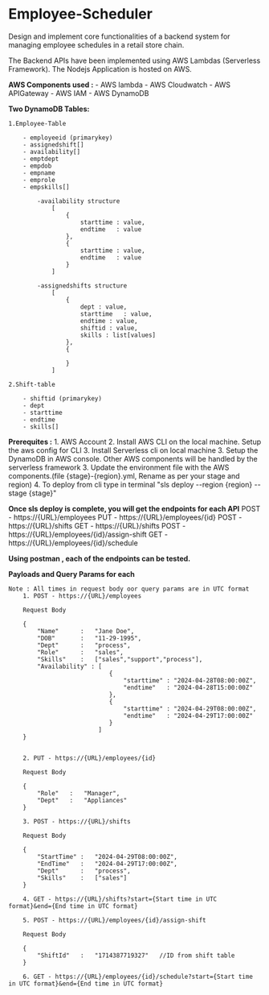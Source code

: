 # Employee-Scheduler
Design and implement core functionalities of a backend system for managing employee schedules in a retail store chain.

The Backend APIs have been implemented using AWS Lambdas (Serverless Framework). The Nodejs Application is hosted on AWS.

**AWS Components used :**
        - AWS lambda
        - AWS Cloudwatch
        - AWS APIGateway
        - AWS IAM 
        - AWS DynamoDB 

**Two DynamoDB Tables:**

    1.Employee-Table
        
        - employeeid (primarykey)
        - assignedshift[]
        - availability[]
        - emptdept
        - empdob
        - empname
        - emprole
        - empskills[]

            -availability structure   
                [ 
                    { 
                        starttime : value,
                        endtime   : value            
                    },
                    { 
                        starttime : value,
                        endtime   : value            
                    }
                ]

            -assignedshifts structure   
                [ 
                    { 
                        dept : value,
                        starttime   : value,
                        endtime : value,
                        shiftid : value,
                        skills : list[values]           
                    },
                    { 
                                 
                    }
                ]

    2.Shift-table

        - shiftid (primarykey)
        - dept
        - starttime
        - endtime
        - skills[]   



**Prerequites :** 
    1. AWS Account 
    2. Install AWS CLI on the local machine. Setup the aws config for CLI
    3. Install Serverless cli on local machine
    3. Setup the DynamoDB in AWS console. Other AWS components will be handled by the serverless framework
    3. Update the environment file with the AWS components.(file {stage}-{region}.yml, Rename as per your stage and region)
    4. To deploy from cli type in terminal "sls deploy --region {region} --stage {stage}"

 **Once sls deploy is complete, you will get the endpoints for each API**
    POST - https://{URL}/employees
    PUT - https://{URL}/employees/{id}
    POST - https://{URL}/shifts
    GET - https://{URL}/shifts
    POST - https://{URL}/employees/{id}/assign-shift
    GET - https://{URL}/employees/{id}/schedule

 **Using postman , each of the endpoints can be tested.**
    
 **Payloads and Query Params for each**

    Note : All times in request body oor query params are in UTC format
        1. POST - https://{URL}/employees

        Request Body

        {
            "Name"      :   "Jane Doe",
            "DOB"       :   "11-29-1995",
            "Dept"      :   "process",
            "Role"      :   "sales",
            "Skills"    :   ["sales","support","process"],
            "Availability" : [
                                {
                                    "starttime" : "2024-04-28T08:00:00Z",
                                    "endtime"   : "2024-04-28T15:00:00Z"                      
                                },
                                {
                                    "starttime" : "2024-04-29T08:00:00Z",
                                    "endtime"   : "2024-04-29T17:00:00Z"  
                                }
                             ]
        }   


        2. PUT - https://{URL}/employees/{id}

        Request Body

        {
            "Role"   :   "Manager",
            "Dept"   :   "Appliances"      
        }

        3. POST - https://{URL}/shifts

        Request Body

        {
            "StartTime" :   "2024-04-29T08:00:00Z",
            "EndTime"   :   "2024-04-29T17:00:00Z",
            "Dept"      :   "process",
            "Skills"    :   ["sales"] 
        }

        4. GET - https://{URL}/shifts?start={Start time in UTC format}&end={End time in UTC format}  

        5. POST - https://{URL}/employees/{id}/assign-shift

        Request Body

        {
            "ShiftId"   :   "1714387719327"   //ID from shift table
        }

        6. GET - https://{URL}/employees/{id}/schedule?start={Start time in UTC format}&end={End time in UTC format} 